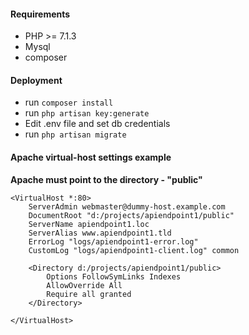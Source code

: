 #### Requirements

 - PHP >= 7.1.3
 - Mysql
 - composer
 
#### Deployment
 
 - run `composer install`
 - run `php artisan key:generate`
 - Edit .env file and set db credentials
 - run `php artisan migrate`
 
#### Apache virtual-host settings example
**Apache must point to the directory - "public"**
```$xslt
<VirtualHost *:80>
    ServerAdmin webmaster@dummy-host.example.com
    DocumentRoot "d:/projects/apiendpoint1/public"
    ServerName apiendpoint1.loc
    ServerAlias www.apiendpoint1.tld
    ErrorLog "logs/apiendpoint1-error.log"
    CustomLog "logs/apiendpoint1-client.log" common
	
	<Directory d:/projects/apiendpoint1/public>
		Options FollowSymLinks Indexes
		AllowOverride All                  
		Require all granted 
	</Directory>
	
</VirtualHost>
```
